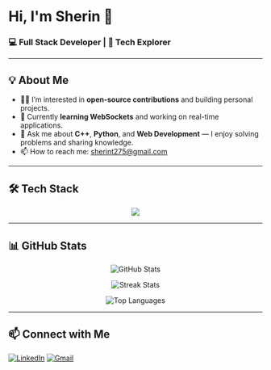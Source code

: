 # Hi, I'm Sherin 👋  

### 💻 Full Stack Developer | 🚀 Tech Explorer  

---

## 💡 About Me
- 👨‍💻 I’m interested in **open-source contributions** and building personal projects.  
- 🌱 Currently **learning WebSockets** and working on real-time applications.  
- 💬 Ask me about **C++**, **Python**, and **Web Development** — I enjoy solving problems and sharing knowledge.  
- 📫 How to reach me: [sherint275@gmail.com](mailto:sherint275@gmail.com)  

---

## 🛠️ Tech Stack  

<p align="center">
  <img src="https://skillicons.dev/icons?i=html,css,tailwind,react,javascript,typescript,cpp,python,nodejs,express,mongodb,postgresql,supabase,prisma,git,postman" />
</p>


---

## 📊 GitHub Stats  

<p align="center">
  <img src="https://github-readme-stats.vercel.app/api?username=Sherin-2711&theme=tokyonight&hide_border=false&include_all_commits=false&count_private=false" alt="GitHub Stats" />
</p>
<p align="center">
  <img src="https://nirzak-streak-stats.vercel.app/?user=Sherin-2711&theme=tokyonight&hide_border=false" alt="Streak Stats" />
</p>
<p align="center">
  <img src="https://github-readme-stats.vercel.app/api/top-langs/?username=Sherin-2711&theme=tokyonight&hide_border=false&include_all_commits=false&count_private=false&layout=compact" alt="Top Languages" />
</p>

---

## 📫 Connect with Me  

[![LinkedIn](https://img.shields.io/badge/-LinkedIn-0077B5?style=for-the-badge&logo=linkedin&logoColor=fff)](https://www.linkedin.com/in/sherin-thomas-644242333) [![Gmail](https://img.shields.io/badge/-Gmail-EA4335?style=for-the-badge&logo=gmail&logoColor=fff)](mailto:sherint275@gmail.com)


